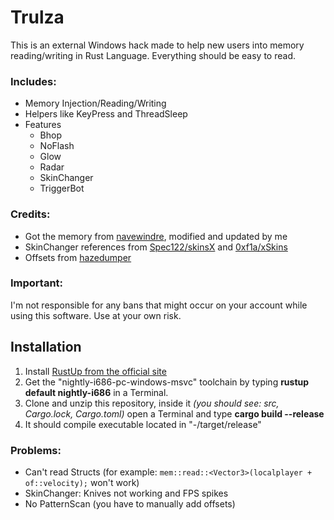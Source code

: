 # Trulza
This is an external Windows hack made to help new users into memory reading/writing in Rust Language. Everything should be easy to read.

### Includes:
- Memory Injection/Reading/Writing
- Helpers like KeyPress and ThreadSleep
- Features
  - Bhop
  - NoFlash
  - Glow
  - Radar
  - SkinChanger
  - TriggerBot

### Credits:
  - Got the memory from [navewindre](https://github.com/navewindre/rust-external), modified and updated by me
  - SkinChanger references from [Spec122/skinsX](https://github.com/Spec122/skinsX) and [0xf1a/xSkins](https://github.com/0xf1a/xSkins)
  - Offsets from [hazedumper](https://github.com/frk1/hazedumper)

### Important:
I'm not responsible for any bans that might occur on your account while using this software. Use at your own risk.

## Installation
1. Install [RustUp from the official site](https://www.rust-lang.org/tools/install)
2. Get the "nightly-i686-pc-windows-msvc" toolchain by typing **rustup default nightly-i686** in a Terminal.
3. Clone and unzip this repository, inside it *(you should see: src, Cargo.lock, Cargo.toml)* open a Terminal and type **cargo build --release**
4. It should compile executable located in "-/target/release"

### Problems:
- Can't read Structs (for example: `mem::read::<Vector3>(localplayer + of::velocity);` won't work)
- SkinChanger: Knives not working and FPS spikes
- No PatternScan (you have to manually add offsets)